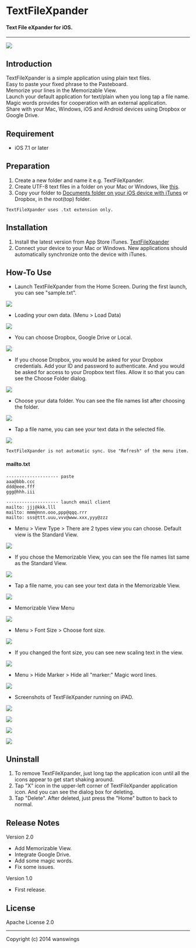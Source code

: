 TextFileXpander
====================
#### Text File eXpander for iOS.
*****
![](https://raw.github.com/wanswings/TextFileXpanderiOS/master/screenshots/icon64x64.png)

Introduction
--------------------
TextFileXpander is a simple application using plain text files.  
Easy to paste your fixed phrase to the Pasteboard.  
Memorize your lines in the Memorizable View.  
Launch your default application for text/plain when you long tap a file name.  
Magic words provides for cooperation with an external application.  
Share with your Mac, Windows, iOS and Android devices using Dropbox or Google Drive.  

Requirement
--------------------
* iOS 7.1 or later

Preparation
--------------------
1. Create a new folder and name it e.g. TextFileXpander.
2. Create UTF-8 text files in a folder on your Mac or Windows, like [this](https://github.com/wanswings/TextFileXpanderData/).
3. Copy your folder to [Documents folder on your iOS device with iTunes](http://support.apple.com/kb/ht4094) or Dropbox, in the root(top) folder.

`TextFileXpander uses .txt extension only.`

Installation
--------------------
1. Install the latest version from App Store iTunes. [TextFileXpander](https://itunes.apple.com/us/app/textfilexpander-for-ios/id921850935?mt=8)
2. Connect your device to your Mac or Windows. New applications should automatically synchronize onto the device with iTunes.

How-To Use
--------------------
* Launch TextFileXpander from the Home Screen. During the first launch, you can see "sample.txt".

![](https://raw.github.com/wanswings/TextFileXpanderiOS/master/screenshots/screenshot0.png)

* Loading your own data. (Menu > Load Data)

![](https://raw.github.com/wanswings/TextFileXpanderiOS/master/screenshots/screenshot1.png)

* You can choose Dropbox, Google Drive or Local.

![](https://raw.github.com/wanswings/TextFileXpanderiOS/master/screenshots/screenshot2.png)

* If you choose Dropbox, you would be asked for your Dropbox credentials. Add your ID and password to authenticate. And you would be asked for access to your Dropbox text files. Allow it so that you can see the Choose Folder dialog.

![](https://raw.github.com/wanswings/TextFileXpanderiOS/master/screenshots/screenshot3.png)

* Choose your data folder. You can see the file names list after choosing the folder.

![](https://raw.github.com/wanswings/TextFileXpanderiOS/master/screenshots/screenshot4.png)

* Tap a file name, you can see your text data in the selected file.

![](https://raw.github.com/wanswings/TextFileXpanderiOS/master/screenshots/screenshot5.png)

`TextFileXpander is not automatic sync. Use "Refresh" of the menu item.`

#### mailto.txt
```
-------------------- paste
aaa@bbb.ccc
ddd@eee.fff
ggg@hhh.iii

-------------------- launch email client
mailto: jjj@kkk.lll
mailto: mmm@nnn.ooo,ppp@qqq.rrr
mailto: sss@ttt.uuu,vvv@www.xxx,yyy@zzz
```

* Menu > View Type > There are 2 types view you can choose. Default view is the Standard View.

![](https://raw.github.com/wanswings/TextFileXpanderiOS/master/screenshots/screenshot6.png)

* If you chose the Memorizable View, you can see the file names list same as the Standard View.

![](https://raw.github.com/wanswings/TextFileXpanderiOS/master/screenshots/screenshot7.png)

* Tap a file name, you can see your text data in the Memorizable View.

![](https://raw.github.com/wanswings/TextFileXpanderiOS/master/screenshots/screenshot8.png)

* Memorizable View Menu

![](https://raw.github.com/wanswings/TextFileXpanderiOS/master/screenshots/screenshot9.png)

* Menu > Font Size > Choose font size.

![](https://raw.github.com/wanswings/TextFileXpanderiOS/master/screenshots/screenshotA.png)

* If you changed the font size, you can see new scaling text in the view.

![](https://raw.github.com/wanswings/TextFileXpanderiOS/master/screenshots/screenshotB.png)

* Menu > Hide Marker > Hide all "marker:" Magic word lines.

![](https://raw.github.com/wanswings/TextFileXpanderiOS/master/screenshots/screenshotC.png)

* Screenshots of TextFileXpander running on iPAD.

![](https://raw.github.com/wanswings/TextFileXpanderiOS/master/screenshots/screenshotP1.png)

![](https://raw.github.com/wanswings/TextFileXpanderiOS/master/screenshots/screenshotP2.png)

![](https://raw.github.com/wanswings/TextFileXpanderiOS/master/screenshots/screenshotP3.png)

![](https://raw.github.com/wanswings/TextFileXpanderiOS/master/screenshots/screenshotP4.png)

Uninstall
--------------------
1. To remove TextFileXpander, just long tap the application icon until all the icons appear to get start shaking around.
2. Tap "X" icon in the upper-left corner of TextFileXpander application icon. And you can see the dialog box for deleting.
3. Tap "Delete". After deleted, just press the "Home" button to back to normal.

Release Notes
--------------------
Version 2.0

- Add Memorizable View.
- Integrate Google Drive.
- Add some magic words.
- Fix some issues.

Version 1.0

- First release.

License
--------------------
Apache License 2.0
*****
Copyright (c) 2014 wanswings
